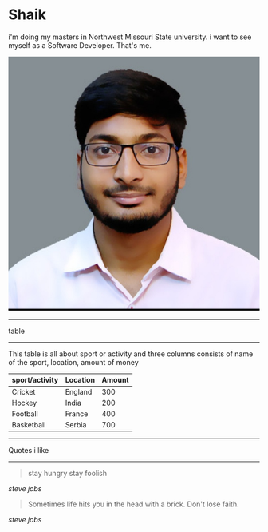 # Shaik

i'm doing my masters in Northwest Missouri State university.
i want to see myself as a Software Developer.
That's me.

![myImage](images/Shaik_pp.jpg)

------

table

------

This table is all about sport or activity and three columns consists of name of the sport, location, amount of money

| sport/activity | Location | Amount |
|---|---|---|
|Cricket | England | 300|
|Hockey | India | 200|
|Football | France | 400|
| Basketball | Serbia | 700|

-----
Quotes i like 

------------

>stay hungry stay foolish

*steve jobs*

>Sometimes life hits you in the head with a brick. Don't lose faith.

*steve jobs*

